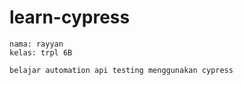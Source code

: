 # learn-cypress
    nama: rayyan
    kelas: trpl 6B

    belajar automation api testing menggunakan cypress
